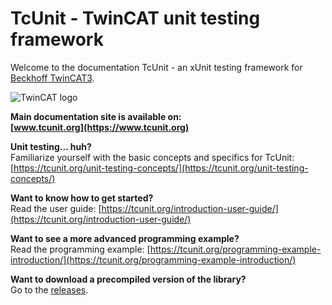 # TcUnit - TwinCAT unit testing framework


Welcome to the documentation TcUnit - an xUnit testing framework for [Beckhoff TwinCAT3](https://www.beckhoff.com/english.asp?twincat/twincat-3.htm).

![TwinCAT logo](https://github.com/tcunit/TcUnit/blob/master/img/TcUnit-logo.jpg)

**Main documentation site is available on:**  
**[www.tcunit.org](https://www.tcunit.org)**

**Unit testing... huh?**  
Familiarize yourself with the basic concepts and specifics for TcUnit: [https://tcunit.org/unit-testing-concepts/](https://tcunit.org/unit-testing-concepts/)

**Want to know how to get started?**  
Read the user guide: [https://tcunit.org/introduction-user-guide/](https://tcunit.org/introduction-user-guide/)

**Want to see a more advanced programming example?**  
Read the programming example: [https://tcunit.org/programming-example-introduction/](https://tcunit.org/programming-example-introduction/)

**Want to download a precompiled version of the library?**  
Go to the [releases](https://github.com/tcunit/TcUnit/releases).